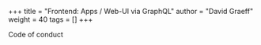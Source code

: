 +++
title = "Frontend: Apps / Web-UI via GraphQL"
author = "David Graeff"
weight = 40
tags = []
+++

Code of conduct